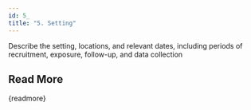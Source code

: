 ```yaml
---
id: 5_
title: "5. Setting"
---
```

Describe the setting, locations, and relevant dates, including periods of recruitment, exposure, follow-up, and data collection

## Read More

{readmore}